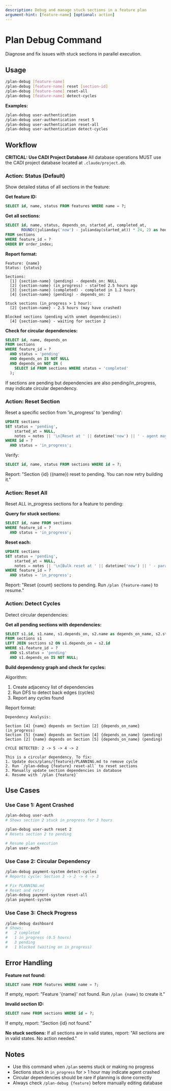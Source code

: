 ```yaml
---
description: Debug and manage stuck sections in a feature plan
argument-hint: [feature-name] [optional: action]
---
```


# Plan Debug Command

Diagnose and fix issues with stuck sections in parallel execution.

## Usage

```bash
/plan-debug [feature-name]
/plan-debug [feature-name] reset [section-id]
/plan-debug [feature-name] reset-all
/plan-debug [feature-name] detect-cycles
```

**Examples:**
```bash
/plan-debug user-authentication
/plan-debug user-authentication reset 5
/plan-debug user-authentication reset-all
/plan-debug user-authentication detect-cycles
```

## Workflow

**CRITICAL: Use CADI Project Database**
All database operations MUST use the CADI project database located at `.claude/project.db`.

### Action: Status (Default)

Show detailed status of all sections in the feature:

**Get feature ID:**
```sql
SELECT id, name, status FROM features WHERE name = ?;
```

**Get all sections:**
```sql
SELECT id, name, status, depends_on, started_at, completed_at,
       ROUND((julianday('now') - julianday(started_at)) * 24, 2) as hours_in_progress
FROM sections
WHERE feature_id = ?
ORDER BY order_index;
```

**Report format:**
```
Feature: {name}
Status: {status}

Sections:
  [1] {section-name} (pending) - depends_on: NULL
  [2] {section-name} (in_progress) - started 2.5 hours ago
  [3] {section-name} (completed) - completed in 1.2 hours
  [4] {section-name} (pending) - depends_on: 2

Stuck sections (in_progress > 1 hour):
  [2] {section-name} - 2.5 hours (may have crashed)

Blocked sections (pending with unmet dependencies):
  [4] {section-name} - waiting for section 2
```

**Check for circular dependencies:**
```sql
SELECT id, name, depends_on
FROM sections
WHERE feature_id = ?
  AND status = 'pending'
  AND depends_on IS NOT NULL
  AND depends_on NOT IN (
    SELECT id FROM sections WHERE status = 'completed'
  );
```

If sections are pending but dependencies are also pending/in_progress, may indicate circular dependency.

### Action: Reset Section

Reset a specific section from 'in_progress' to 'pending':

```sql
UPDATE sections
SET status = 'pending',
    started_at = NULL,
    notes = notes || '\n[Reset at ' || datetime('now') || ' - agent may have crashed]'
WHERE id = ?
  AND status = 'in_progress';
```

Verify:
```sql
SELECT id, name, status FROM sections WHERE id = ?;
```

Report: "Section {id} ({name}) reset to pending. You can now retry building it."

### Action: Reset All

Reset ALL in_progress sections for a feature to pending:

**Query for stuck sections:**
```sql
SELECT id, name FROM sections
WHERE feature_id = ?
  AND status = 'in_progress';
```

**Reset each:**
```sql
UPDATE sections
SET status = 'pending',
    started_at = NULL,
    notes = notes || '\n[Bulk reset at ' || datetime('now') || ' - parallel execution restart]'
WHERE feature_id = ?
  AND status = 'in_progress';
```

Report: "Reset {count} sections to pending. Run `/plan {feature-name}` to resume."

### Action: Detect Cycles

Detect circular dependencies:

**Get all pending sections with dependencies:**
```sql
SELECT s1.id, s1.name, s1.depends_on, s2.name as depends_on_name, s2.status as depends_on_status
FROM sections s1
LEFT JOIN sections s2 ON s1.depends_on = s2.id
WHERE s1.feature_id = ?
  AND s1.status = 'pending'
  AND s1.depends_on IS NOT NULL;
```

**Build dependency graph and check for cycles:**

Algorithm:
1. Create adjacency list of dependencies
2. Run DFS to detect back edges (cycles)
3. Report any cycles found

Report format:
```
Dependency Analysis:

Section [4] {name} depends on Section [2] {depends_on_name} (in_progress)
Section [5] {name} depends on Section [4] {depends_on_name} (pending)
Section [2] {name} depends on Section [5] {depends_on_name} (pending)

CYCLE DETECTED: 2 -> 5 -> 4 -> 2

This is a circular dependency. To fix:
1. Update docs/plans/{feature}/PLANNING.md to remove cycle
2. Run `/plan-debug {feature} reset-all` to reset sections
3. Manually update section dependencies in database
4. Resume with `/plan {feature}`
```

## Use Cases

### Use Case 1: Agent Crashed

```bash
/plan-debug user-auth
# Shows section 2 stuck in_progress for 3 hours

/plan-debug user-auth reset 2
# Resets section 2 to pending

# Resume plan execution
/plan user-auth
```

### Use Case 2: Circular Dependency

```bash
/plan-debug payment-system detect-cycles
# Reports cycle: Section 3 -> 2 -> 4 -> 3

# Fix PLANNING.md
# Reset and retry
/plan-debug payment-system reset-all
/plan payment-system
```

### Use Case 3: Check Progress

```bash
/plan-debug dashboard
# Shows:
#   2 completed
#   1 in_progress (0.5 hours)
#   3 pending
#   1 blocked (waiting on in_progress)
```

## Error Handling

**Feature not found:**
```sql
SELECT name FROM features WHERE name = ?;
```
If empty, report: "Feature '{name}' not found. Run `/plan {name}` to create it."

**Invalid section ID:**
```sql
SELECT name FROM sections WHERE id = ?;
```
If empty, report: "Section {id} not found."

**No stuck sections:**
If all sections are in valid states, report: "All sections are in valid states. No action needed."

## Notes

- Use this command when `/plan` seems stuck or making no progress
- Sections stuck in `in_progress` for > 1 hour may indicate agent crashed
- Circular dependencies should be rare if planning is done correctly
- Always check `/plan-debug {feature}` before manually editing database
